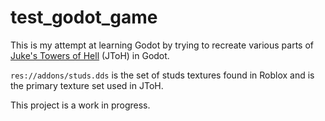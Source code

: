 # test_godot_game

This is my attempt at learning Godot by trying to recreate various parts of [Juke's Towers of Hell](https://www.roblox.com/games/8562822414/Jukes-Towers-of-Hell) (JToH) in Godot.

```res://addons/studs.dds``` is the set of studs textures found in Roblox and is the primary texture set used in JToH.

This project is a work in progress.